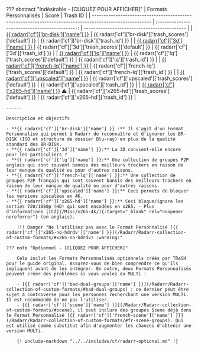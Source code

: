 ??? abstract "Indésirable - [CLIQUEZ POUR AFFICHER]"
    | Formats Personnalisés                                                                                   |                     Score                      | Trash ID                                    |
    | ------------------------------------------------------------------------------------------------------- | :--------------------------------------------: | ------------------------------------------- |
    | [{{ radarr['cf']['br-disk']['name'] }}](/Radarr/Radarr-collection-of-custom-formats/#br-disk)           |  {{ radarr['cf']['br-disk']['trash_scores']['default'] }}  | {{ radarr['cf']['br-disk']['trash_id'] }}   |
    | [{{ radarr['cf']['3d']['name'] }}](/Radarr/Radarr-collection-of-custom-formats/#3d)                     |    {{ radarr['cf']['3d']['trash_scores']['default'] }}     | {{ radarr['cf']['3d']['trash_id'] }}        |
    | [{{ radarr['cf']['lq']['name'] }}](/Radarr/Radarr-collection-of-custom-formats/#lq)                     |    {{ radarr['cf']['lq']['trash_scores']['default'] }}     | {{ radarr['cf']['lq']['trash_id'] }}        |
    | [{{ radarr['cf']['french-lq']['name'] }}](/Radarr/Radarr-collection-of-custom-formats/#fr-lq)           | {{ radarr['cf']['french-lq']['trash_scores']['default'] }} | {{ radarr['cf']['french-lq']['trash_id'] }} |
    | [{{ radarr['cf']['upscaled']['name'] }}](/Radarr/Radarr-collection-of-custom-formats/#upscaled)         | {{ radarr['cf']['upscaled']['trash_scores']['default'] }}  | {{ radarr['cf']['upscaled']['trash_id'] }}  |
    | [{{ radarr['cf']['x265-hd']['name'] }}](/Radarr/Radarr-collection-of-custom-formats/#x265-hd) :warning: |  {{ radarr['cf']['x265-hd']['trash_scores']['default'] }}  | {{ radarr['cf']['x265-hd']['trash_id'] }}   |

    ------

    Description et objectifs

    - **{{ radarr['cf']['br-disk']['name'] }} :** Il s'agit d'un Format Personnalisé qui permet à Radarr de reconnaître et d'ignorer les BR-DISK (ISO et structure de dossier Blu-ray) en plus de la qualité standard des BR-DISK.
    - **{{ radarr['cf']['3d']['name'] }}:** La 3D convient-elle encore pour les particuliers ?
    - **{{ radarr['cf']['lq']['name'] }}:** Une collection de groupes P2P anglais qui sont souvent bannis des meilleurs trackers en raison de leur manque de qualité ou pour d'autres raisons.
    - **{{ radarr['cf']['french-lq']['name'] }}:** Une collection de groupes P2P français qui sont souvent bannis des meilleurs trackers en raison de leur manque de qualité ou pour d'autres raisons.
    - **{{ radarr['cf']['upscaled']['name'] }}:** Ceci permets de bloquer les versions upscalées en 4K.
    - **{{ radarr['cf']['x265-hd']['name'] }}:** Ceci bloque/ignore les sorties 720/1080p (HD) qui sont encodées en x265. - Plus d'informations [ICI](/Misc/x265-4k/){:target="_blank" rel="noopener noreferrer"} (en anglais).

        !!! Danger "Ne l'utilisez pas avec le Format Personnalisé [{{ radarr['cf']['x265-no-hdrdv']['name'] }}](/Radarr/Radarr-collection-of-custom-formats/#x265-no-hdrdv) :warning:"

    ??? note "Optionnel - [CLIQUEZ POUR AFFICHER]"

        Cela inclut les Formats Personnalisés optionnels créés par TRaSH pour le guide original. Assurez-vous de bien comprendre ce qu'ils impliquent avant de les intégrer. En outre, deux Formats Personnalisés peuvent créer des problèmes si vous voulez du MULTi :

        - [{{ radarr['cf']['bad-dual-groups']['name'] }}](/Radarr/Radarr-collection-of-custom-formats/#bad-dual-groups) : ce dernier peut être sujet à controverse pour les personnes recherchant une version MULTi. Il est recommandé de ne pas l'utiliser.
        - [{{ radarr['cf']['scene']['name'] }}](/Radarr/Radarr-collection-of-custom-formats/#scene), il peut inclure des groupes Scene déjà dans le Format Personnalisé [{{ radarr['cf']['french-scene']['name'] }}](/Radarr/Radarr-collection-of-custom-formats/#fr-scene-groups). Qui est utilisé comme substitut afin d'augmenter les chances d'obtenir une version MULTi.

        {! include-markdown "../../includes/cf/radarr-optional.md" !}
